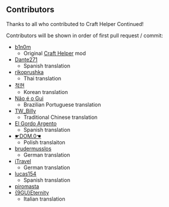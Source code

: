 ## Contributors

Thanks to all who contributed to Craft Helper Continued!

Contributors will be shown in order of first pull request / commit:

- [b1n0m](https://steamcommunity.com/id/b1n0m)
  - Original [Craft Helper](https://steamcommunity.com/sharedfiles/filedetails/?id=2186592938) mod
- [Dante271](https://steamcommunity.com/sharedfiles/filedetails/?id=2186592938)
  - Spanish translation
- [rikoprushka](https://github.com/rikoprushka)
  - Thai translation
- [척현](https://steamcommunity.com/profiles/76561198379317304)
  - Korean translation
- [Não é o Gui](https://steamcommunity.com/profiles/76561199131666750)
  - Brazilian Portuguese translation
- [TW_Billy](https://steamcommunity.com/profiles/76561198001484294)
  - Traditional Chinese translation
- [El Gordo Argento](https://s.team/p/ffkv-jcwb/rcbnntrk)
  - Spanish translation
- [☛DOM.0☚](https://steamcommunity.com/profiles/76561198035031242)
  - Polish translaiton
- [brudermusslos](https://steamcommunity.com/id/FlyeTaubeBurr)
  - German translation
- [iTravel](https://steamcommunity.com/id/iTravel)
  - German translation
- [lucas154](https://crowdin.com/profile/musso777)
  - Spanish translation
- [piromasta](https://steamcommunity.com/id/piromasta)
- [{9GU}Eternity](https://steamcommunity.com/id/Eternity84)
  - Italian translation
